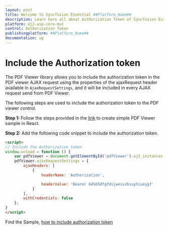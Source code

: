 ```yaml
---
layout: post
title: Welcome to Syncfusion Essential ##Platform_Name##
description: Learn here all about Authorization Token of Syncfusion Essential ##Platform_Name## widgets based on HTML5 and jQuery.
platform: ej2-asp-core-mvc
control: Authorization Token
publishingplatform: ##Platform_Name##
documentation: ug
---
```



# Include the Authorization token

The PDF Viewer library allows you to include the authorization token in the PDF viewer AJAX request using the properties of the ajaxRequest header available in `AjaxRequestSettings`, and it will be included in every AJAX request send from PDF Viewer.

The following steps are used to include the authorization token to the PDF viewer control.

**Step 1:** Follow the steps provided in the [link](https://ej2.syncfusion.com/aspnetcore/documentation/pdfviewer/getting-started/) to create simple PDF Viewer sample in React.

**Step 2:** Add the following code snippet to include the authorization token.

```html
<script>
// Include the Authorization token
window.onload = function () {
    var pdfViewer = document.getElementById('pdfViewer').ej2_instances[0];
    pdfViewer.ajaxRequestSettings = {
        ajaxHeaders: [
            {
                headerName: 'Authorization',

                headerValue: 'Bearer 64565dfgfdsjweiuvbiuyhiueygf'
            }
        ],
        withCredentials: false
    };
}
</script>
```

Find the Sample, [how to include authorization token](https://www.syncfusion.com/downloads/support/directtrac/general/ze/EJ2CoreSample597389369.zip)
